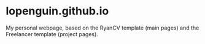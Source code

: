 # lopenguin.github.io
My personal webpage, based on the RyanCV template (main pages) and the Freelancer template (project pages).
